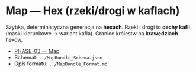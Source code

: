 # Map — Hex (rzeki/drogi w kaflach)

Szybka, deterministyczna generacja na **hexach**. Rzeki i drogi to **cechy kafli** (maski kierunkowe → wariant kafla). Granice królestw na **krawędziach** hexów.

- [PHASE-03 — Map](../phases/PHASE-03_Map.md)
- Schemat: `../MapBundle_Schema.json`
- Opis formatu: `../MapBundle_Format.md`
